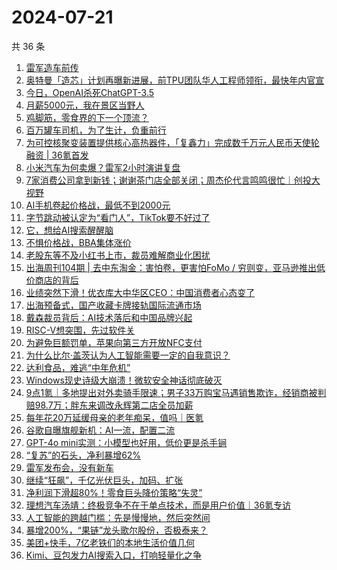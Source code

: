 # 2024-07-21

共 36 条

<!-- BEGIN 36KR -->
<!-- 最后更新时间 2024-07-21 09:27:35 +0800 -->
1. [雷军造车前传](https://36kr.com/p/2870177668731266)
1. [奥特曼「造芯」计划再曝新进展，前TPU团队华人工程师领衔，最快年内官宣](https://36kr.com/p/2870377405518212)
1. [今日，OpenAI杀死ChatGPT-3.5](https://36kr.com/p/2869348728115586)
1. [月薪5000元，我在景区当野人](https://36kr.com/p/2869930424013186)
1. [鸡脚筋，零食界的下一个顶流？](https://36kr.com/p/2870315467545473)
1. [百万罐车司机，为了生计，负重前行](https://36kr.com/p/2869186512310408)
1. [为可控核聚变装置提供核心高热器件，「复鑫力」完成数千万元人民币天使轮融资 | 36氪首发](https://36kr.com/p/2869923443036292)
1. [小米汽车为何卖爆？雷军2小时演讲复盘](https://36kr.com/p/2870173586018688)
1. [7家消费公司拿到新钱；谢谢茶门店全部关闭；周杰伦代言鸣鸣很忙｜创投大视野](https://36kr.com/p/2870045306343811)
1. [AI手机卷起价格战，最低不到2000元](https://36kr.com/p/2870080281940098)
1. [字节跳动被认定为“看门人”，TikTok要不好过了](https://36kr.com/p/2869342423240838)
1. [它，想给AI搜索醒醒脑](https://36kr.com/p/2870161506652544)
1. [不惧价格战，BBA集体涨价](https://36kr.com/p/2869126831083648)
1. [老股东等不及小红书上市，裁员难解商业化困扰](https://36kr.com/p/2869217199757699)
1. [出海周刊104期 | 去中东淘金：害怕卷，更害怕FoMo / 穷则变，亚马逊推出低价商店的背后](https://36kr.com/p/2869951521149060)
1. [业绩突然下滑！优衣库大中华区CEO：中国消费者心态变了](https://36kr.com/p/2869878868840577)
1. [出海预备式，国产收藏卡牌接轨国际流通市场](https://36kr.com/p/2867566531809664)
1. [戴森裁员背后：AI技术落后和中国品牌兴起](https://36kr.com/p/2869890908131456)
1. [RISC-V想突围，先过软件关](https://36kr.com/p/2869126895948160)
1. [为避免巨额罚单，苹果向第三方开放NFC支付](https://36kr.com/p/2869341140685191)
1. [为什么比尔·盖茨认为人工智能需要一定的自我意识？](https://36kr.com/p/2854588686731913)
1. [达利食品，难逃“中年危机”](https://36kr.com/p/2870190193662849)
1. [Windows现史诗级大崩溃！微软安全神话彻底破灭](https://36kr.com/p/2869311241116548)
1. [9点1氪｜多地提出对外卖骑手限速；男子33万购宝马遇销售欺诈，经销商被判赔98.7万；胖东来调改永辉第二店全员加薪](https://36kr.com/p/2869914710741380)
1. [每年花20万延缓母亲的老年痴呆，值吗｜医氪](https://36kr.com/p/2868696812261505)
1. [谷歌自曝旗舰新机：AI一流，配置二流](https://36kr.com/p/2869196606314883)
1. [GPT-4o mini实测：小模型也好用，低价更是杀手锏](https://36kr.com/p/2869172823431554)
1. [“复苏”的石头，净利暴增62%](https://36kr.com/p/2867157687753600)
1. [雷军发布会，没有新车](https://36kr.com/p/2869350924505473)
1. [继续“狂飙”，千亿光伏巨头，加码、扩张](https://36kr.com/p/2862823702157698)
1. [净利润下滑超80%！零食巨头降价策略“失灵”](https://36kr.com/p/2867125850708361)
1. [理想汽车汤靖：终极竞争不在于单点技术，而是用户价值｜36氪专访](https://36kr.com/p/2853217098992261)
1. [人工智能的跨越门槛：先是慢慢地，然后突然间](https://36kr.com/p/2862835301157508)
1. [暴增200%，“果链”龙头歌尔股份，否极泰来？](https://36kr.com/p/2864287196683140)
1. [美团+快手，7亿老铁们的本地生活价值几何](https://36kr.com/p/2869348688007300)
1. [Kimi、豆包发力AI搜索入口，打响轻量化之争](https://36kr.com/p/2869354656911489)
<!-- END 36KR -->